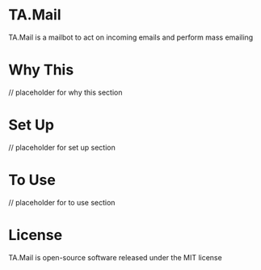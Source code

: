 # TA.Mail
TA.Mail is a mailbot to act on incoming emails and perform mass emailing

# Why This
// placeholder for why this section

# Set Up
// placeholder for set up section

# To Use
// placeholder for to use section

# License
TA.Mail is open-source software released under the MIT license
